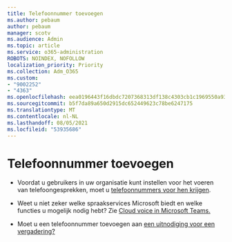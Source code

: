 ```yaml
---
title: Telefoonnummer toevoegen
ms.author: pebaum
author: pebaum
manager: scotv
ms.audience: Admin
ms.topic: article
ms.service: o365-administration
ROBOTS: NOINDEX, NOFOLLOW
localization_priority: Priority
ms.collection: Adm_O365
ms.custom:
- "9002252"
- "4363"
ms.openlocfilehash: eea0196443f16dbdc7207368313df138c4303cb1c1969550a9302a35cc6ed2df
ms.sourcegitcommit: b5f7da89a650d2915dc652449623c78be6247175
ms.translationtype: MT
ms.contentlocale: nl-NL
ms.lasthandoff: 08/05/2021
ms.locfileid: "53935686"
---
```

# <a name="add-phone-number"></a>Telefoonnummer toevoegen

- Voordat u gebruikers in uw organisatie kunt instellen voor het voeren van telefoongesprekken, moet u [telefoonnummers voor hen krijgen](https://docs.microsoft.com/MicrosoftTeams/manage-phone-numbers-for-your-organization/).

- Weet u niet zeker welke spraakservices Microsoft biedt en welke functies u mogelijk nodig hebt? Zie [Cloud voice in Microsoft Teams.](https://docs.microsoft.com/MicrosoftTeams/cloud-voice-landing-page)

- Moet u een telefoonnummer toevoegen aan [een uitnodiging voor een vergadering?](https://docs.microsoft.com/MicrosoftTeams/set-the-phone-numbers-included-on-invites-in-teams)
